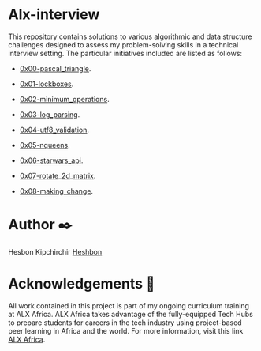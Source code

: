 # Alx-interview

This repository contains solutions to various algorithmic and data structure challenges designed to assess my problem-solving skills in a technical interview setting. The particular initiatives included are listed as follows:

  + <u>[0x00-pascal_triangle](https://github.com/Heshbon/alx-interview/tree/master/0x00-pascal_triangle)</u>.

  + <u>[0x01-lockboxes](https://github.com/Heshbon/alx-interview/tree/master/0x01-lockboxes)</u>.

  + <u>[0x02-minimum_operations](https://github.com/Heshbon/alx-interview/tree/master/0x02-minimum_operations)</u>.

  + <u>[0x03-log_parsing](https://github.com/Heshbon/alx-interview/tree/master/0x03-log_parsing)</u>.

  + <u>[0x04-utf8_validation](https://github.com/Heshbon/alx-interview/tree/master/0x04-utf8_validation)</u>.

  + <u>[0x05-nqueens](https://github.com/Heshbon/alx-interview/tree/master/0x05-nqueens)</u>.

  + <u>[0x06-starwars_api](https://github.com/Heshbon/alx-interview/tree/master/0x06-starwars_api)</u>.

  + <u>[0x07-rotate_2d_matrix](https://github.com/Heshbon/alx-interview/tree/master/0x07-rotate_2d_matrix)</u>.

  + <u>[0x08-making_change](https://github.com/Heshbon/alx-interview/tree/master/0x08-making_change)</u>.

# Author ✒️

Hesbon Kipchirchir <u>[Heshbon](https://github.com/Heshbon)</u>

# Acknowledgements 🙏

All work contained in this project is part of my ongoing curriculum training at ALX Africa. ALX Africa takes advantage of the fully-equipped Tech Hubs to prepare students for careers in the tech industry using project-based peer learning in Africa and the world. For more information, visit this link <u>[ALX Africa](https://www.alxafrica.com)</u>.
